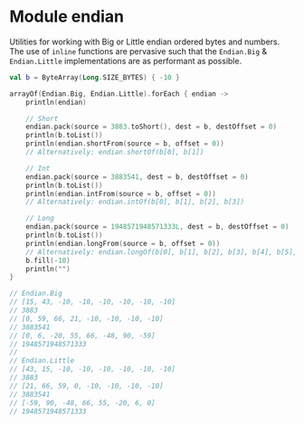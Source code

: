 # Module endian

Utilities for working with Big or Little endian ordered bytes and numbers. The use of `inline` functions
are pervasive such that the `Endian.Big` & `Endian.Little` implementations are as performant as possible.

```kotlin
val b = ByteArray(Long.SIZE_BYTES) { -10 }

arrayOf(Endian.Big, Endian.Little).forEach { endian ->
    println(endian)

    // Short
    endian.pack(source = 3883.toShort(), dest = b, destOffset = 0)
    println(b.toList())
    println(endian.shortFrom(source = b, offset = 0))
    // Alternatively: endian.shortOf(b[0], b[1])

    // Int
    endian.pack(source = 3883541, dest = b, destOffset = 0)
    println(b.toList())
    println(endian.intFrom(source = b, offset = 0))
    // Alternatively: endian.intOf(b[0], b[1], b[2], b[3])

    // Long
    endian.pack(source = 1948571948571333L, dest = b, destOffset = 0)
    println(b.toList())
    println(endian.longFrom(source = b, offset = 0))
    // Alternatively: endian.longOf(b[0], b[1], b[2], b[3], b[4], b[5], b[6], b[7])
    b.fill(-10)
    println("")
}

// Endian.Big
// [15, 43, -10, -10, -10, -10, -10, -10]
// 3883
// [0, 59, 66, 21, -10, -10, -10, -10]
// 3883541
// [0, 6, -20, 55, 66, -48, 90, -59]
// 1948571948571333
//
// Endian.Little
// [43, 15, -10, -10, -10, -10, -10, -10]
// 3883
// [21, 66, 59, 0, -10, -10, -10, -10]
// 3883541
// [-59, 90, -48, 66, 55, -20, 6, 0]
// 1948571948571333
```
